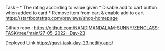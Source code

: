 Task – * The rating according to value given * Disable add to cart button when added to card * Remove item from cart & enable add to cart https://startbootstrap.com/previews/shop-homepage

Github repo : https://github.com/NANDIMANDALAM-SUNNY/ZENCLASS-TASK/tree/main/27-05-2022--Day-23

Deployed Link:https://guvi-task-day-23.netlify.app/
